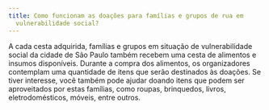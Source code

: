 ```yaml
---
title: Como funcionam as doações para famílias e grupos de rua em
  vulnerabilidade social?
---
```

A cada cesta adquirida, famílias e grupos em situação de vulnerabilidade social da cidade de São Paulo também recebem uma cesta de alimentos e insumos disponíveis. Durante a compra dos alimentos, os organizadores contemplam uma quantidade de itens que serão destinados às doações. Se tiver interesse, você também pode ajudar doando itens que podem ser aproveitados por estas famílias, como roupas, brinquedos, livros, eletrodomésticos, móveis, entre outros.